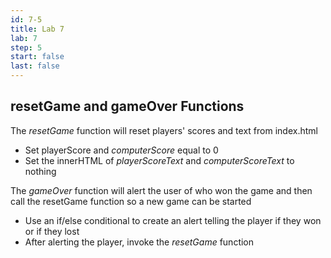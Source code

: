 ```yaml
---
id: 7-5
title: Lab 7
lab: 7
step: 5
start: false
last: false
---
```


## resetGame and gameOver Functions

The _resetGame_ function will reset players' scores and text from index.html

- Set playerScore and _computerScore_ equal to 0
- Set the innerHTML of _playerScoreText_ and _computerScoreText_ to nothing

The _gameOver_ function will alert the user of who won the game and then call the resetGame function so a new game can be started

- Use an if/else conditional to create an alert telling the player if they won or if they lost
- After alerting the player, invoke the _resetGame_ function
